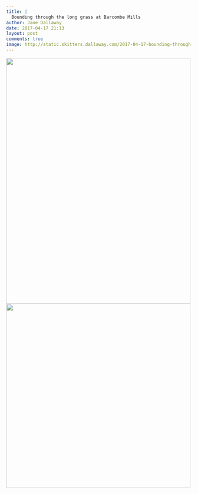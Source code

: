```yaml
---
title: |
  Bounding through the long grass at Barcombe Mills
author: Jane Dallaway
date: 2017-04-17 21:13
layout: post
comments: true
image: http://static.skitters.dallaway.com/2017-04-17-bounding-through-the-long-grass-at-barcombe-mills-thumb-IMG_3820.JPG
---
```


<div>
        <a href="http://static.skitters.dallaway.com/2017-04-17-bounding-through-the-long-grass-at-barcombe-mills-fullsize-IMG_3820.JPG">
          <img src="http://static.skitters.dallaway.com/2017-04-17-bounding-through-the-long-grass-at-barcombe-mills-thumb-IMG_3820.JPG" width="500" height="667"/>
        </a>
      </div><div>
        <a href="http://static.skitters.dallaway.com/2017-04-17-bounding-through-the-long-grass-at-barcombe-mills-fullsize-IMG_3821.JPG">
          <img src="http://static.skitters.dallaway.com/2017-04-17-bounding-through-the-long-grass-at-barcombe-mills-thumb-IMG_3821.JPG" width="500" height="500"/>
        </a>
      </div>


  
      